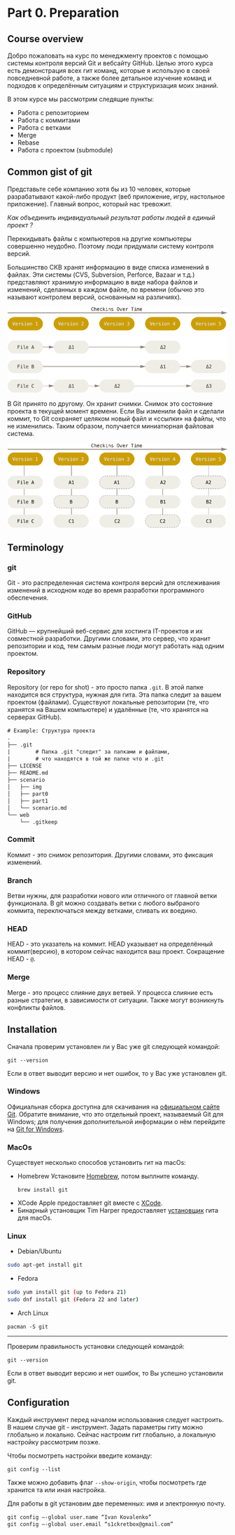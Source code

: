 # Part 0. Preparation
## Course overview
Добро пожаловать на курс по менеджменту проектов с помощью системы контроля версий Git и вебсайту GitHub. Целью этого курса есть демонстрация всех гит команд, которые я использую в своей повседневной работе, а также более детальное изучение команд и подходов к определённым ситуациям и структуризация моих знаний.

В этом курсе мы рассмотрим следящие пункты: 
 - Работа с репозиторием
 - Работа с коммитами
 - Работа с ветками
 - Merge
 - Rebase
 - Работа с проектом (submodule)

## Common gist of git
Представьте себе компанию хотя бы из 10 человек, которые разрабатывают какой-либо продукт (веб приложение, игру, настольное приложение). Главный вопрос, который нас тревожит.

*Как объединить индивидуальный результат работы людей в единый проект ?*

Перекидывать файлы с компьютеров на другие компьютеры совершенно неудобно. Поэтому люди придумали систему контроля версий.

Большинство СКВ хранят информацию в виде списка изменений в файлах. Эти системы (CVS, Subversion, Perforce, Bazaar и т.д.) представляют хранимую информацию в виде набора файлов и изменений, сделанных в каждом файле, по времени (обычно это называют контролем версий, основанным на различиях).

![Delta-based VCS image](img/1.png "Delta-based VCS")

В Git принято по другому. Он хранит снимки. Снимок это состояние проекта в текущей момент времени. Если Вы изменили файл и сделали коммит, то Git сохраняет целяком новый файл и «ссылки» на файлы, что не изменились. Таким образом, получается миниатюрная файловая система. 

![Stream of snapshots image](img/2.png "Stream of snapshots")

## Terminology

### git
Git - это распределенная система контроля версий для отслеживания изменений в исходном коде во время разработки программного обеспечения.
### GitHub
GitHub — крупнейший веб-сервис для хостинга IT-проектов и их совместной разработки. Другими словами, это сервер, что хранит репозитории и код, тем самым разные люди могут работать над одним проектом.
### Repository
Repository (or repo for shot) - это просто папка `.git`. В этой папке находится вся структура, нужная для гита. Эта папка следит за вашем проектом (файлами). Существуют локальные репозитории (те, что хранятся на Вашем компьютере) и удалённые (те, что хранятся на серверах GitHub).

```
# Example: Структура проекта
.
├── .git
|        # Папка .git "следит" за папками и файлами,
|        # что находятся в той же папке что и .git
├── LICENSE
├── README.md
├── scenario
│   ├── img
│   ├── part0
│   ├── part1
│   └── scenario.md
└── web
    └── .gitkeep    
```

### Commit
Коммит - это снимок репозитория. Другими словами, это фиксация изменений.

### Branch
Ветви нужны, для разработки нового или отличного от главной ветки функционала. В git можно создавать ветки с любого выбраного коммита, переключаться между ветками, сливать их воедино.

### HEAD
HEAD - это указатель на коммит. HEAD указывает на определённый коммит(версию), в котором сейчас находится ваш проект. Сокращение HEAD - `@`.

### Merge
Merge - это процесс слияние двух ветвей. У процесса слияние есть разные стратегии, в зависимости от ситуации. Также могут возникнуть конфликты файлов.

## Installation
Сначала проверим установлен ли у Вас уже git следующей командой:
```
git --version
```
Если в ответ выводит версию и нет ошибок, то у Вас уже установлен git.

### Windows

Официальная сборка доступна для скачивания на [официальном сайте Git](http://git-scm.com/download/win). Обратите внимание, что это отдельный проект, называемый Git для Windows; для получения дополнительной информации о нём перейдите на [Git for Windows](https://gitforwindows.org).

### MacOs
Существует несколько способов установить гит на macOs:
 - Homebrew
   Установите [Homebrew](https://brew.sh/), потом выплните команду.
   ```
   brew install git
   ```
 - XCode
   Apple предоставляет git вместе с [XCode](https://developer.apple.com/xcode/).
 - Бинарный установщик
   Tim Harper предоставляет [установщик](https://sourceforge.net/projects/git-osx-installer/) гита для macOs. 

### Linux

 - Debian/Ubuntu
 
```bash
sudo apt-get install git
```

 - Fedora
```bash
sudo yum install git (up to Fedora 21)
sudo dnf install git (Fedora 22 and later)
```

 - Arch Linux
```
pacman -S git
```

-----------------
Проверим правильность установки следующей командой:
```
git --version
```
Если в ответ выводит версию и нет ошибок, то Вы успешно установили git.

## Configuration
Каждый инструмент перед началом использования следует настроить. В нашем случае git - инструмент. Задать параметры гиту можно глобально и локально. Сейчас настроим гит глобально, а локальную настройку рассмотрим позже.

Чтобы посмотреть настройки введите команду:
```
git config --list
```
Также можно добавить флаг `--show-origin`, чтобы посмотреть где хранится та или иная настройка.

Для работы в git установим две переменных: имя и электронную почту.

```
git config –-global user.name “Ivan Kovalenko”
git config –-global user.email “s1ckretbox@gmail.com” 
```
